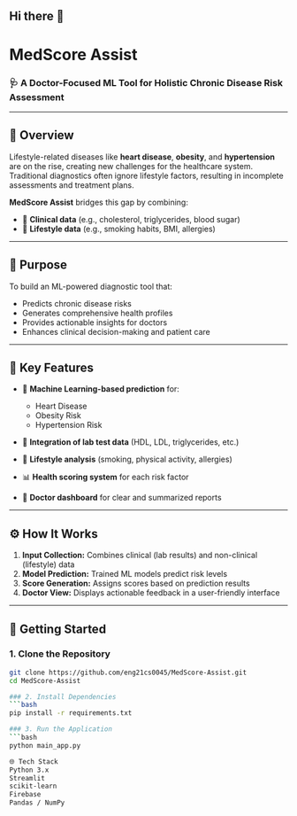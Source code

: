 ## Hi there 👋

<!--
**medscore-assist/MedScore-Assist** is a ✨ _special_ ✨ repository because its `README.md` (this file) appears on your GitHub profile.

Here are some ideas to get you started:

- 🔭 I’m currently working on ...
- 🌱 I’m currently learning ...
- 👯 I’m looking to collaborate on ...
- 🤔 I’m looking for help with ...
- 💬 Ask me about ...
- 📫 How to reach me: ...
- 😄 Pronouns: ...
- ⚡ Fun fact: ...
-->

# MedScore Assist

### 🩺 A Doctor-Focused ML Tool for Holistic Chronic Disease Risk Assessment

---

## 📌 Overview

Lifestyle-related diseases like **heart disease**, **obesity**, and **hypertension** are on the rise, creating new challenges for the healthcare system. Traditional diagnostics often ignore lifestyle factors, resulting in incomplete assessments and treatment plans.

**MedScore Assist** bridges this gap by combining:

- 🔬 **Clinical data** (e.g., cholesterol, triglycerides, blood sugar)  
- 🧍 **Lifestyle data** (e.g., smoking habits, BMI, allergies)

---

## 🎯 Purpose

To build an ML-powered diagnostic tool that:

- Predicts chronic disease risks  
- Generates comprehensive health profiles  
- Provides actionable insights for doctors  
- Enhances clinical decision-making and patient care

---

## 🌟 Key Features

- 🧠 **Machine Learning-based prediction** for:
  - Heart Disease  
  - Obesity Risk  
  - Hypertension Risk  

- 🧪 **Integration of lab test data** (HDL, LDL, triglycerides, etc.)  
- 🧍 **Lifestyle analysis** (smoking, physical activity, allergies)  
- 📊 **Health scoring system** for each risk factor  
- 🧾 **Doctor dashboard** for clear and summarized reports

---

## ⚙️ How It Works

1. **Input Collection:** Combines clinical (lab results) and non-clinical (lifestyle) data  
2. **Model Prediction:** Trained ML models predict risk levels  
3. **Score Generation:** Assigns scores based on prediction results  
4. **Doctor View:** Displays actionable feedback in a user-friendly interface  

---

## 🚀 Getting Started

### 1. Clone the Repository 
```bash
git clone https://github.com/eng21cs0045/MedScore-Assist.git
cd MedScore-Assist

### 2. Install Dependencies
```bash
pip install -r requirements.txt

### 3. Run the Application
```bash
python main_app.py

🌐 Tech Stack
Python 3.x
Streamlit
scikit-learn
Firebase
Pandas / NumPy
